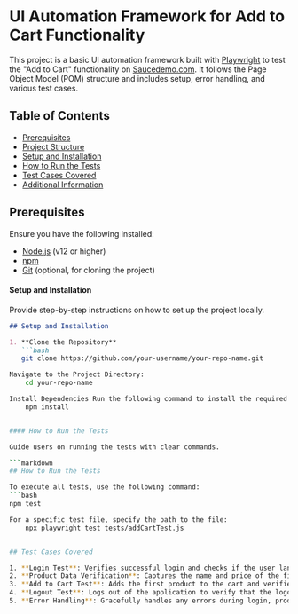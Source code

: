 # UI Automation Framework for Add to Cart Functionality

This project is a basic UI automation framework built with [Playwright](https://playwright.dev/) to test the "Add to Cart" functionality on [Saucedemo.com](https://www.saucedemo.com/). It follows the Page Object Model (POM) structure and includes setup, error handling, and various test cases.

## Table of Contents
- [Prerequisites](#prerequisites)
- [Project Structure](#project-structure)
- [Setup and Installation](#setup-and-installation)
- [How to Run the Tests](#how-to-run-the-tests)
- [Test Cases Covered](#test-cases-covered)
- [Additional Information](#additional-information)

## Prerequisites

Ensure you have the following installed:
- [Node.js](https://nodejs.org/) (v12 or higher)
- [npm](https://www.npmjs.com/)
- [Git](https://git-scm.com/) (optional, for cloning the project)

####  Setup and Installation

Provide step-by-step instructions on how to set up the project locally.

```markdown
## Setup and Installation

1. **Clone the Repository**
   ```bash
   git clone https://github.com/your-username/your-repo-name.git

Navigate to the Project Directory: 
    cd your-repo-name

Install Dependencies Run the following command to install the required packages: 
    npm install


#### How to Run the Tests

Guide users on running the tests with clear commands.

```markdown
## How to Run the Tests

To execute all tests, use the following command:
```bash
npm test

For a specific test file, specify the path to the file:
    npx playwright test tests/addCartTest.js


## Test Cases Covered

1. **Login Test**: Verifies successful login and checks if the user lands on the Products page.
2. **Product Data Verification**: Captures the name and price of the first product and stores it in a text file.
3. **Add to Cart Test**: Adds the first product to the cart and verifies that it appears in the cart.
4. **Logout Test**: Logs out of the application to verify that the logout functionality works as expected.
5. **Error Handling**: Gracefully handles any errors during login, product selection, or cart addition.
